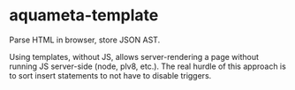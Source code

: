 
# aquameta-template

Parse HTML in browser, store JSON AST.

Using templates, without JS, allows server-rendering a page without running JS
server-side (node, plv8, etc.). The real hurdle of this approach is to
sort insert statements to not have to disable triggers.
